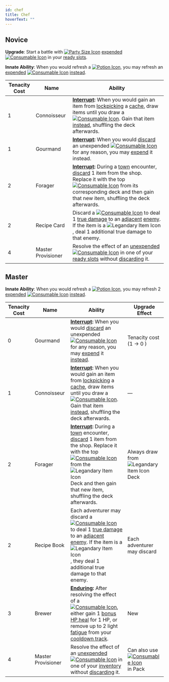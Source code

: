 ```yaml
---
id: chef
title: Chef
hoverText: ""
---
```


## Novice

**Upgrade**: Start a battle with [<img src="/icons/party-size.svg" alt="Party Size Icon" className="icon-svg" />](/docs/glossary/party-size) [expended](/docs/adventurer/items/expend) [<img src="/icons/consumable.svg" alt="Consumable Icon"  className="icon-svg" />](/docs/adventurer/items/types/consumable) in your [ready slots](/docs/adventurer/items/inventory).

**Innate Ability**: When you would refresh a [<img src="/icons/potion.svg" alt="Potion Icon" className="icon-svg" />](/docs/adventurer/items/types/potion), you may refresh an [expended](/docs/adventurer/items/expend) [<img src="/icons/consumable.svg" alt="Consumable Icon"  className="icon-svg" />](/docs/adventurer/items/types/consumable) [instead](/docs/glossary/instead).

| Tenacity Cost | Name               | Ability                                                                                                                                                                                                                                                                                                                                                                                                                 |
| ------------- | ------------------ | ----------------------------------------------------------------------------------------------------------------------------------------------------------------------------------------------------------------------------------------------------------------------------------------------------------------------------------------------------------------------------------------------------------------------- |
| 1             | Connoisseur        | **[Interrupt](/docs/glossary/interrupt):** When you would gain an item from [lockpicking](/docs/glossary/lockpicking) a [cache](/docs/glossary/cache), draw items until you draw a [<img src="/icons/consumable.svg" alt="Consumable Icon"  className="icon-svg" />](/docs/adventurer/items/types/consumable). Gain that item [instead](/docs/glossary/instead), shuffling the deck afterwards.                         |
| 1             | Gourmand           | **[Interrupt](/docs/glossary/interrupt):** When you would [discard](/docs/glossary/discard) an unexpended [<img src="/icons/consumable.svg" alt="Consumable Icon"  className="icon-svg" />](/docs/adventurer/items/types/consumable) for any reason, you may [expend](/docs/adventurer/items/expend) it instead.                                                                                                        |
| 2             | Forager            | **[Interrupt](/docs/glossary/interrupt):** During a [town](/docs/campaign/day/encounter-phase/town) encounter, [discard](/docs/glossary/discard) 1 item from the shop. Replace it with the top [<img src="/icons/consumable.svg" alt="Consumable Icon"  className="icon-svg" />](/docs/adventurer/items/types/consumable) from its corresponding deck and then gain that new item, shuffling the deck afterwards.       |
| 2             | Recipe Card        | Discard a [<img src="/icons/consumable.svg" alt="Consumable Icon"  className="icon-svg" />](/docs/adventurer/items/types/consumable) to deal 1 [true damage](/docs/glossary/true-damage) to an [adjacent](/docs/glossary/adjacent) [enemy](/docs/glossary/enemy). If the item is a <img src="/icons/legendary-item.svg" alt="Legandary Item Icon" className="icon-svg" />, deal 1 additional true damage to that enemy. |
| 4             | Master Provisioner | Resolve the effect of an [unexpended](/docs/adventurer/items/expend) [<img src="/icons/consumable.svg" alt="Consumable Icon"  className="icon-svg" />](/docs/adventurer/items/types/consumable) in one of your [ready slots](/docs/adventurer/items/inventory) without [discarding](/docs/glossary/discard) it.                                                                                                         |

## Master

**Innate Ability**: When you would refresh a [<img src="/icons/potion.svg" alt="Potion Icon" className="icon-svg" />](/docs/adventurer/items/types/potion), you may refresh 2 [expended](/docs/adventurer/items/expend) [<img src="/icons/consumable.svg" alt="Consumable Icon"  className="icon-svg" />](/docs/adventurer/items/types/consumable) [instead](/docs/glossary/instead).

| Tenacity Cost | Name               | Ability                                                                                                                                                                                                                                                                                                                                                                                                                                                                                    | Upgrade Effect                                                                                                                                  |
| ------------- | ------------------ | ------------------------------------------------------------------------------------------------------------------------------------------------------------------------------------------------------------------------------------------------------------------------------------------------------------------------------------------------------------------------------------------------------------------------------------------------------------------------------------------ | ----------------------------------------------------------------------------------------------------------------------------------------------- |
| 0             | Gourmand           | **[Interrupt](/docs/glossary/interrupt):** When you would [discard](/docs/glossary/discard) an unexpended [<img src="/icons/consumable.svg" alt="Consumable Icon" className="icon-svg" />](/docs/adventurer/items/types/consumable) for any reason, you may [expend](/docs/adventurer/items/expend) it [instead](/docs/glossary/instead).                                                                                                                                                  | Tenacity cost (1 → 0 )                                                                                                                          |
| 1             | Connoisseur        | **[Interrupt](/docs/glossary/interrupt):** When you would gain an item from [lockpicking](/docs/glossary/lockpicking) a [cache](/docs/glossary/cache), draw items until you draw a [<img src="/icons/consumable.svg" alt="Consumable Icon"  className="icon-svg" />](/docs/adventurer/items/types/consumable). Gain that item [instead](/docs/glossary/instead), shuffling the deck afterwards.                                                                                            | —                                                                                                                                               |
| 2             | Forager            | **[Interrupt](/docs/glossary/interrupt):** During a [town](/docs/campaign/day/encounter-phase/town) encounter, [discard](/docs/glossary/discard) 1 item from the shop. Replace it with the top [<img src="/icons/consumable.svg" alt="Consumable Icon"  className="icon-svg" />](/docs/adventurer/items/types/consumable) from the <img src="/icons/legendary-item.svg" alt="Legandary Item Icon" className="icon-svg" /> Deck and then gain that new item, shuffling the deck afterwards. | Always draw from <img src="/icons/legendary-item.svg" alt="Legandary Item Icon" className="icon-svg" /> Deck                                    |
| 2             | Recipe Book        | Each adventurer may discard a [<img src="/icons/consumable.svg" alt="Consumable Icon"  className="icon-svg" />](/docs/adventurer/items/types/consumable) to deal 1 [true damage](/docs/glossary/true-damage) to an [adjacent](/docs/glossary/adjacent) [enemy](/docs/glossary/enemy). If the item is a <img src="/icons/legendary-item.svg" alt="Legandary Item Icon" className="icon-svg" />, they deal 1 additional true damage to that enemy.                                           | Each adventurer may discard                                                                                                                     |
| 3             | Brewer             | **[Enduring](/docs/glossary/enduring):** After resolving the effect of a [<img src="/icons/consumable.svg" alt="Consumable Icon"  className="icon-svg" />](/docs/adventurer/items/types/consumable), either gain 1 [bonus HP](/docs/glossary/bonus-hp),[heal](/docs/glossary/healing) for 1 HP, or remove up to 2 light [fatigue](/docs/glossary/fatigue) from your [cooldown track](/docs/glossary/cooldown-track).                                                                       | New                                                                                                                                             |
| 4             | Master Provisioner | Resolve the effect of an [unexpended](/docs/adventurer/items/expend) [<img src="/icons/consumable.svg" alt="Consumable Icon"  className="icon-svg" />](/docs/adventurer/items/types/consumable) in one of your [inventory](/docs/adventurer/items/inventory) without [discarding](/docs/glossary/discard) it.                                                                                                                                                                              | Can also use [<img src="/icons/consumable.svg" alt="Consumable Icon"  className="icon-svg" />](/docs/adventurer/items/types/consumable) in Pack |

